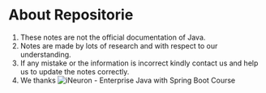 # About Repositorie

1. These notes are not the official documentation of Java.
2. Notes are made by lots of research and with respect to our understanding.
3. If any mistake or the information is incorrect kindly contact us and help us to update the notes correctly.
4. We thanks ![iNeuron](https://ineuron.ai/course/Enterprise-Java-with-Spring-Boot) - Enterprise Java with Spring Boot Course
 
